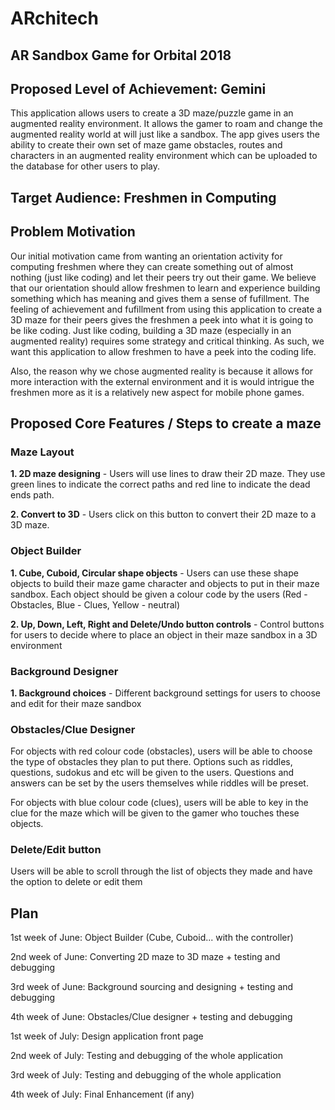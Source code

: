 # ARchitech
## AR Sandbox Game for Orbital 2018 
## Proposed Level of Achievement: Gemini

This application allows users to create a 3D maze/puzzle game in an augmented reality environment. It allows the gamer to roam and change the augmented reality world at will just like a sandbox. The app gives users the ability to create their own set of maze game obstacles, routes and characters in an augmented reality environment which can be uploaded to the database for other users to play.

## Target Audience: Freshmen in Computing

## Problem Motivation

Our initial motivation came from wanting an orientation activity for computing freshmen where they can create something out of almost nothing (just like coding) and let their peers try out their game. We believe that our orientation should allow freshmen to learn and experience building something which has meaning and gives them a sense of fufillment. The feeling of achievement and fufillment from using this application to create a 3D maze for their peers gives the freshmen a peek into what it is going to be like coding. Just like coding, building a 3D maze (especially in an augmented reality) requires some strategy and critical thinking. As such, we want this application to allow freshmen to have a peek into the coding life.

Also, the reason why we chose augmented reality is because it allows for more interaction with the external environment and it is would intrigue the freshmen more as it is a relatively new aspect for mobile phone games.


## Proposed Core Features / Steps to create a maze

### Maze Layout
**1. 2D maze designing** - Users will use lines to draw their 2D maze. They use green lines to indicate the correct paths and red line to indicate the dead ends path.

**2. Convert to 3D** - Users click on this button to convert their 2D maze to a 3D maze.

### Object Builder
**1. Cube, Cuboid, Circular shape objects** - Users can use these shape objects to build their maze game character and objects to put in their maze sandbox. Each object should be given a colour code by the users (Red - Obstacles, Blue - Clues, Yellow - neutral)

**2. Up, Down, Left, Right and Delete/Undo button controls** - Control buttons for users to decide where to place an object in their maze sandbox in a 3D environment 

### Background Designer
**1. Background choices** - Different background settings for users to choose and edit for their maze sandbox

### Obstacles/Clue Designer
For objects with red colour code (obstacles), users will be able to choose the type of obstacles they plan to put there. Options such as riddles, questions, sudokus and etc will be given to the users. Questions and answers can be set by the users themselves while riddles will be preset.

For objects with blue colour code (clues), users will be able to key in the clue for the maze which will be given to the gamer who touches these objects.

### Delete/Edit button
Users will be able to scroll through the list of objects they made and have the option to delete or edit them

## Plan
1st week of June: Object Builder (Cube, Cuboid... with the controller)

2nd week of June: Converting 2D maze to 3D maze + testing and debugging

3rd week of June: Background sourcing and designing + testing and debugging

4th week of June: Obstacles/Clue designer + testing and debugging

1st week of July: Design application front page

2nd week of July: Testing and debugging of the whole application

3rd week of July: Testing and debugging of the whole application

4th week of July: Final Enhancement (if any)







